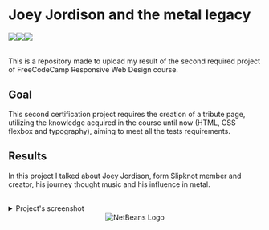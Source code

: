 # Joey Jordison and the metal legacy

<img src="https://img.shields.io/badge/freecodecamp-27273D?style=for-the-badge&logo=freecodecamp&logoColor=white" align="left">
<img src="https://img.shields.io/badge/HTML5-E34F26?style=for-the-badge&logo=html5&logoColor=white" align="left"> 
<img src="https://img.shields.io/badge/CSS3-1572B6?style=for-the-badge&logo=css3&logoColor=white" align="left">

<br>
<br>

This is a repository made to upload my result of the second required project of FreeCodeCamp Responsive Web Design course.


## Goal

This second certification project requires the creation of a tribute page, utilizing the knowledge acquired in the course until now (HTML, CSS flexbox and typography), aiming to meet all the tests requirements.

## Results
In this project I talked about Joey Jordison, form Slipknot member and creator, his journey thought music and his influence in metal.

<br>

<details>
<summary align="left">Project's screenshot</summary>
<br>

  ![Project's screenshot](images/projects-screenshot.png)

</details>

<div align="center">
 <img align="center" src="https://em-content.zobj.net/source/microsoft/309/ninja-cat_1f431-200d-1f464.png" alt="NetBeans Logo" width="30" height="auto">
</div>
